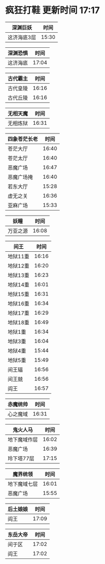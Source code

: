# 疯狂打鞋 更新时间 17:17

| 深渊巨妖   | 时间    |
|--------|-------|
| 这济海底3层 | 15:30 |

| 深渊恐惧   | 时间    |
|--------|-------|
| 这济海底 | 17:04 |

| 古代霸主   | 时间    |
|--------|-------|
| 古代皇陵 | 16:16 |
| 古代丘陵 | 16:16 |

| 无相天魔   | 时间    |
|--------|-------|
| 无相炼狱 | 16:31 |

| 四象苍茫长老   | 时间    |
|--------|-------|
| 苍茫大厅 | 16:40 |
| 苍茫太厅 | 16:40 |
| 恶魔广场 | 16:47 |
| 恶魔广场掩 | 16:40 |
| 若东大厅 | 15:28 |
| 虚无之关 | 16:36 |
| 亚麻广场 | 15:33 |

| 妖瞳   | 时间    |
|--------|-------|
| 万亚之源 | 16:08 |

| 间王   | 时间    |
|--------|-------|
| 地狱11重 | 16:16 |
| 地狱12重 | 16:20 |
| 地狱13重 | 16:23 |
| 地狱14重 | 16:01 |
| 地狱15重 | 16:31 |
| 地狱16重 | 16:34 |
| 地狱17重 | 16:29 |
| 地狱18重 | 16:49 |
| 地狱1重 | 16:34 |
| 地狱3重 | 16:04 |
| 地狱4重 | 15:44 |
| 地狱5重 | 15:49 |
| 间王辐 | 16:56 |
| 间王兢 | 16:56 |
| 阎王 | 16:57 |

| 赤魔统帅   | 时间    |
|--------|-------|
| 心之魔域 | 16:31 |

| 鬼火人马   | 时间    |
|--------|-------|
| 地下魔域作层 | 16:02 |
| 恶魔广场 | 16:39 |
| 玲下塔77层 | 17:15 |

| 魔界统领   | 时间    |
|--------|-------|
| 地下魔域七层 | 16:01 |
| 恶魔广场 | 15:55 |

| 后土娘娘   | 时间    |
|--------|-------|
| 阎王 | 17:09 |

| 东岳大帝   | 时间    |
|--------|-------|
| 间于区 | 17:02 |
| 阎王 | 17:02 |